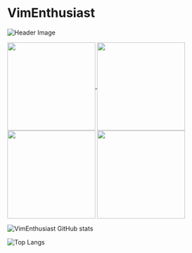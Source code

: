 # VimEnthusiast
![Header Image](https://raw.githubusercontent.com/wei/wei/master/assets/images/header.png)

<a href="https://github.com/anuraghazra/github-readme-stats">
  <img height=200 align="center" src="https://github-readme-stats.vercel.app/api?username=anuraghazra" />
</a>
<a href="https://github.com/anuraghazra/convoychat">
  <img height=200 align="center" src="https://github-readme-stats.vercel.app/api/top-langs?username=anuraghazra&layout=compact&langs_count=8&card_width=320" />
</a>

  <img height=200 align="center" src="https://github-readme-stats.vercel.app/api?username=vimenthusiast&show=reviews,discussions_started,discussions_answered,prs_merged,prs_merged_percentage&show_icons=true&theme=dark&rank_icon=github" />
  <img height=200 align="center" src="https://github-readme-stats.vercel.app/api/top-langs/?username=vimenthusiast&theme=dark&card_width=320" />


![VimEnthusiast GitHub stats](https://github-readme-stats.vercel.app/api?username=vimenthusiast&show=reviews,discussions_started,discussions_answered,prs_merged,prs_merged_percentage&show_icons=true&theme=dark&rank_icon=github)

![Top Langs](https://github-readme-stats.vercel.app/api/top-langs/?username=vimenthusiast&theme=dark)
<!---
CD-ELECTRONICS/CD-ELECTRONICS is a ✨ special ✨ repository because its `README.md` (this file) appears on your GitHub profile.
You can click the Preview link to take a look at your changes.
--->
